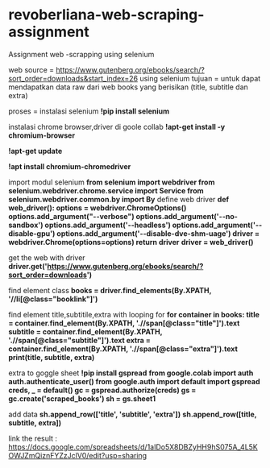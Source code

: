 # revoberliana-web-scraping-assignment
Assignment web -scrapping using selenium

web source = https://www.gutenberg.org/ebooks/search/?sort_order=downloads&start_index=26
using selenium 
tujuan = untuk dapat mendapatkan data raw dari web books yang berisikan (title, subtitle dan extra)

proses = 
instalasi selenium
**!pip install selenium**

instalasi chrome browser,driver di goole collab
**!apt-get install -y chromium-browser**

**!apt-get update**

**!apt install chromium-chromedriver**

import modul selenium
**from selenium import webdriver
from selenium.webdriver.chrome.service import Service
from selenium.webdriver.common.by import By**
define web driver
**def web_driver():
  options = webdriver.ChromeOptions()
  options.add_argument("--verbose")
  options.add_argument('--no-sandbox')
  options.add_argument('--headless')
  options.add_argument('--disable-gpu')
  options.add_argument('--disable-dve-shm-uage')
  driver = webdriver.Chrome(options=options)
  return driver**
  **driver = web_driver()**

get the web with driver 
**driver.get('https://www.gutenberg.org/ebooks/search/?sort_order=downloads')**

find element class
**books = driver.find_elements(By.XPATH, '//li[@class="booklink"]')**

find element title,subtitile,extra with looping for
**for container in books:
  title = container.find_element(By.XPATH, './/span[@class="title"]').text
  subtitle = container.find_element(By.XPATH, './/span[@class="subtitle"]').text
  extra = container.find_element(By.XPATH, './/span[@class="extra"]').text
  print(title, subtitle, extra)**

extra to goggle sheet 
**!pip install gspread**
**from google.colab import auth
auth.authenticate_user()
from google.auth import default
import gspread
creds, _ = default()
gc = gspread.authorize(creds)
gs = gc.create('scraped_books')
sh = gs.sheet1**

add data 
**sh.append_row(['title', 'subtitle', 'extra'])**
**sh.append_row([title, subtitle, extra])**

  
link the result : https://docs.google.com/spreadsheets/d/1aIDo5X8DBZyHH9hS075A_4L5KOWJZmQiznFYZzJclV0/edit?usp=sharing
